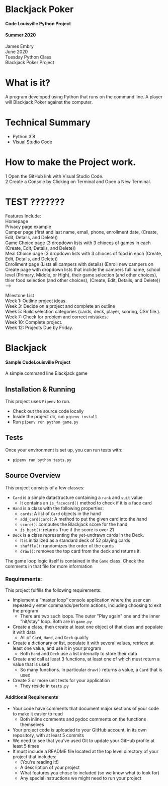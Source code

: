 # Blackjack Poker
#### Code Louisville Python Project
#### Summer 2020


James Embry <br>
June 2020 <br>
Tuesday Python Class <br>
Blackjack Poker Project <br>

# What is it? <br>
A program developed using Python that runs on the command line.  A player will Blackjack Poker against the computer. 

# Technical Summary <br>
* Python 3.8 <br>
* Visual Studio Code <br>


# How to make the Project work.<br>
1 Open the GitHub link with Visual Studio Code.<br>
2 Create a Console by Clicking  on Terminal and Open a New Terminal.<br>

# TEST ???????<br>



Features Include:<br>
Homepage<br>
Privacy page example<br>
Camper page (first and last name, email, phone, enrollment date, (Create, Edit, Details, and Delete))<br>
Game Choice page (3 dropdown lists with 3 chioces of games in each (Create, Edit, Details, and Delete))<br>
Meal Choice page (3 dropdown lists with 3 chioces of food in each (Create, Edit, Details, and Delete))<br>
Enrollment page (Lists all campers with details) (Enroll new campers on Create page with dropdown lists that inclide the campers full name, school level (Primary, Middle, or High), their game selection (and other choices),  thier food selection (and other choices), (Create, Edit, Details, and Delete))<br> -->

Milestone List <br>
Week 1: Outline project ideas. <br>
Week 3: Decide on a project and complete an outline <br>
Week 5: Build selection categories (cards, deck, player, scoring, CSV file.). <br>
Week 7: Check for problem and correct  mistakes. <br>
Week 10: Complete project. <br>
Week 12: Projects Due by Friday.



 # Blackjack

#### Sample CodeLouisville Project

A simple command line Blackjack game

## Installation & Running

This project uses `Pipenv` to run.

* Check out the source code locally
* Inside the project dir, run `pipenv install`
* Run `pipenv run python game.py`

## Tests

Once your environment is set up, you can run tests with:

* `pipenv run python tests.py`
 
## Source Overview

This project consists of a few classes:

* `Card` is a simple datastructure containing a `rank` and `suit` value
    * It contains an `is_facecard()` method to check if it is a face card
* `Hand` is a class with the following properties:
    * `cards`: A list of `Card` objects in the hand
    * `add_card(card)`: A method to put the given card into the hand
    * `score()`: computes the Blackjack score for the hand
    * `is_bust()`: returns True if the score is over 21
* `Deck` is a class representing the yet-undrawn cards in the Deck.
    * It is initialized as a standard deck of 52 playing cards
    * `shuffle()`: randomizes the order of the cards
    * `draw()`: removes the top card from the deck and returns it.
    
The game loop logic itself is contained in the `Game` class. Check the comments in that file for more information

### Requirements:

This project fulfills the following requirements:

* Implement a “master loop” console application where the user can repeatedly enter commands/perform actions, including choosing to exit the program
    * There are two such loops. The outer "Play again" one and the inner "hit/stay" loop. Both are in `game.py`
* Create a class, then create at least one object of that class and populate it with data
    * All of `Card`, `Hand`, and `Deck` qualify
* Create a dictionary or list, populate it with several values, retrieve at least one value, and use it in your program
    * Both `Hand` and `Deck` use a list internally to store their data
* Create and call at least 3 functions, at least one of which must return a value that is used
    * So many functions. In particular `draw()` returns a value, a `Card` that is used
* Create 3 or more unit tests for your application
    * They reside in `tests.py`

#### Additional Requirements
* Your code have comments that document major sections of your code to make it easier to read
    * Both inline comments and pydoc comments on the functions themselves
* Your project code is uploaded to your GitHub account, in its own repository, with at least 5 commits
* We need to see that you’ve used Git to update your GitHub profile at least 5 times
* It must include a README file located at the top level directory of your project that includes:
    * (You're reading it!)
    * A description of your project
    * What features you chose to included (so we know what to look for)
    * Any special instructions we might need to run your project
